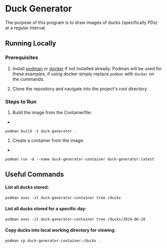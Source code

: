 # Duck Generator
The purpose of this program is to draw images of ducks (specifically PDs) at a regular interval.

## Running Locally

### Prerequisites

1. Install [podman](https://podman.io/) or [docker](https://www.docker.com/) if not installed already.
   Podman will be used for these examples, if using docker simply replace `podman` with `docker` on the commands.

1. Clone the repository and navigate into the project's root directory.

### Steps to Run

1. Build the image from the Containerfile:
+
`podman build -t duck-generator .`

1. Create a container from the image:
+
`podman run -d --name duck-generator-container duck-generator:latest`

## Useful Commands

#### List all ducks stored:
`podman exec -it duck-generator-container tree /ducks`

#### List all ducks stored for a specific day:
`podman exec -it duck-generator-container tree /ducks/2024-06-28`

#### Copy ducks into local working directory for viewing:
`podman cp duck-generator-container:/ducks .`